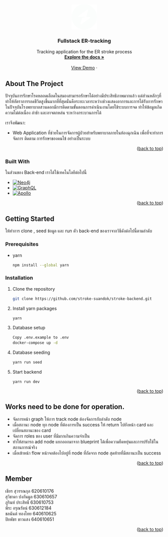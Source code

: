 <!-- Improved compatibility of back to top link: See: https://github.com/othneildrew/Best-README-Template/pull/73 -->
<a name="readme-top"></a>




<!-- PROJECT LOGO -->
<br />
<div align="center">
  <a >
    <img src="./src/img/icon.png" alt="Logo" width="80" height="80">
  </a>

  <h3 align="center">Fullstack ER-tracking</h3>

  <p align="center">
    Tracking application for the ER stroke process
    <br />
    <a href="https://github.com/phurin2644/front-test.git"><strong>Explore the docs »</strong></a>
    <br />
    <br />
    <a href="https://fsd-ertrack.cpe.eng.cmu.ac.th/">View Demo</a>
    ·
  </p>
</div>





<!-- ABOUT THE PROJECT -->
## About The Project

ปัจจุบันการรักษาโรคหลอดเลือดในสมองสามารถรักษาได้อย่างมีประสิทธิภาพมากแล้ว แต่ส่วนหลักๆที่ทำให้อัตราการรอดชีวิตสูงขึ้นมากที่ที่สุดนั่นคือระยะเวลาระหว่างช่วงแสดงอาการและการได้รับการรักษา ในปัจจุบันโรงพยาบาลสวนดอกมีการติดตามขั้นตอนการดำเนินงานโดยใช้ระบบการจด ทำให้ข้อมูลเกิดความไม่ต่อเนื่อง ล่าช้า และอาจตกหล่น ระหว่างกระบวนการได้

เราจึงพัฒนา:
* Web Application ที่ช่วยในการจัดการผู้ป่วยสำหรับพยาบาลภายในห้องฉุกเฉิน เพื่อที่จะทำการจัดการ ติดตาม การรักษาของคนไข้ อย่างเป็นระบบ

<p align="right">(<a href="#readme-top">back to top</a>)</p>



### Built With

ในส่วนของ Back-end เราได้ใช้เทคโนโลยีต่อไปนี้
* [![Neo4j][Neo4j]][Neo4j-url]
* [![GraphQL][GraphQL]][GraphQL-url]
* [![Apollo][Apollo]][Apollo-url]

<p align="right">(<a href="#readme-top">back to top</a>)</p>



<!-- GETTING STARTED -->
## Getting Started

ให้ทำการ clone , seed ข้อมูล และ run ตัว back-end ของเราจากวิธีดังต่อไปนี้ตามลำดับ

### Prerequisites
* yarn
  ```sh
  npm install --global yarn
  ```

### Installation


1. Clone the repository
   ```sh
   git clone https://github.com/stroke-suandok/stroke-backend.git
   ```
2. Install yarn packages
   ```sh
   yarn
   ```
3. Database setup
   ```sh
   Copy .env.example to .env
   docker-compose up -d
   ```
4. Database seeding
   ```sh
   yarn run seed
   ```

5. Start backend
   ```
   yarn run dev
   ```



<p align="right">(<a href="#readme-top">back to top</a>)</p>



<!-- USAGE EXAMPLES -->
## Works need to be done for operation.

* จัดการหน้า graph ให้การ track node ต้องจัดการกับลำดับ node
* เมื่อสถานะ node ทุก node ที่ต้องการเป็น success ให้ return ไปยังหน้า card และเปลี่ยนสถานะของ card
* จัดการ roles ของ user ที่มีมากเกินความจำเป็น
* ทำให้สามารถ add node แยกออกมาจาก blueprint ได้เพื่อความยืดหยุ่นและการปรับใช้ในสถานการณ์จริง
* เมื่อเข้าหน้า flow หน้าจอต้องไปอยู่ที่ node ที่ถัดจาก node สุดท้ายที่มีสถานะเป็น success 

<p align="right">(<a href="#readme-top">back to top</a>)</p>






<!-- CONTACT -->
## Member

เธียร สุวรรณกุล 620610176 \
สุวิชาดา ปงกันมูล 630610657 \
ภูรินท์ ประสิทธิ์ 630610753 \
พีระ อรุณรัตน์ 630612184 \
ชลนันต์ ทองไทย 640610625 \
ปิยพัชร ขาวแสง 640610651 

<p align="right">(<a href="#readme-top">back to top</a>)</p>





<!-- MARKDOWN LINKS & IMAGES -->
<!-- https://www.markdownguide.org/basic-syntax/#reference-style-links -->
[contributors-shield]: https://img.shields.io/github/contributors/othneildrew/Best-README-Template.svg?style=for-the-badge
[contributors-url]: https://github.com/othneildrew/Best-README-Template/graphs/contributors
[forks-shield]: https://img.shields.io/github/forks/othneildrew/Best-README-Template.svg?style=for-the-badge
[forks-url]: https://github.com/othneildrew/Best-README-Template/network/members
[stars-shield]: https://img.shields.io/github/stars/othneildrew/Best-README-Template.svg?style=for-the-badge
[stars-url]: https://github.com/othneildrew/Best-README-Template/stargazers
[issues-shield]: https://img.shields.io/github/issues/othneildrew/Best-README-Template.svg?style=for-the-badge
[issues-url]: https://github.com/othneildrew/Best-README-Template/issues
[license-shield]: https://img.shields.io/github/license/othneildrew/Best-README-Template.svg?style=for-the-badge
[license-url]: https://github.com/othneildrew/Best-README-Template/blob/master/LICENSE.txt
[linkedin-shield]: https://img.shields.io/badge/-LinkedIn-black.svg?style=for-the-badge&logo=linkedin&colorB=555
[linkedin-url]: https://linkedin.com/in/othneildrew
[product-screenshot]: images/screenshot.png
[Neo4j]: https://img.shields.io/badge/Neo4j-4287f5?style=for-the-badge&logo=vitedotjs&logoColor=white
[Neo4j-url]: https://neo4j.com
[Apollo]:https://img.shields.io/badge/Apollo-563D7C?style=for-the-badge&logo=vitedotjs&logoColor=white
[Apollo-url]: https://www.apollographql.com/docs/
[GraphQL]:https://img.shields.io/badge/GraphQL-ea3373?style=for-the-badge&logo=vitedotjs&logoColor=white
[GraphQL-url]: https://graphql.org

